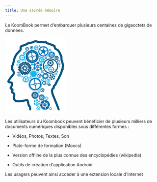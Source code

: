 ```yaml
---
title: Une sacrée mémoire
---
```


Le KoomBook permet d'embarquer plusieurs centaines de gigaoctets de données.

![](memoire.png)

Les utilisateurs du Koombook peuvent bénéficier de plusieurs milliers de documents numériques disponibles sous différentes formes :

* Vidéos, Photos, Textes, Son

* Plate-forme de formation \(Moocs\)

* Version offline de la plus connue des encyclopédies \(wikipedia\)

* Outils de création d'application Android


Les usagers peuvent ainsi accéder à une extension locale d'Internet

